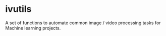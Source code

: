 # ivutils
A set of functions to automate common image / video processing tasks for Machine learning projects.
